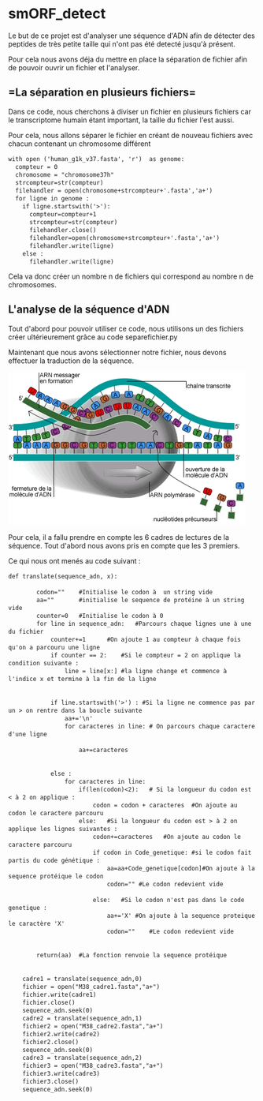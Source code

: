 # smORF_detect

Le but de ce projet est d'analyser une séquence d'ADN afin de détecter des peptides de très petite taille qui n'ont pas été detecté jusqu'à présent.

Pour cela nous avons déja du mettre en place la séparation de fichier afin de pouvoir ouvrir un fichier et l'analyser.

## =La séparation en plusieurs fichiers=

Dans ce code, nous cherchons à diviser un fichier en plusieurs fichiers car le transcriptome humain étant important, la taille du fichier l'est aussi.

Pour cela, nous allons séparer le fichier en créant de nouveau fichiers avec chacun contenant un chromosome différent 



```{r}
with open ('human_g1k_v37.fasta', 'r')  as genome: 
  compteur = 0
  chromosome = "chromosome37h"
  strcompteur=str(compteur)
  filehandler = open(chromosome+strcompteur+'.fasta','a+')
  for ligne in genome :
    if ligne.startswith('>'):
      compteur=compteur+1
      strcompteur=str(compteur)
      filehandler.close()
      filehandler=open(chromosome+strcompteur+'.fasta','a+')
      filehandler.write(ligne)
    else :
      filehandler.write(ligne)
```

Cela va donc créer un nombre n de fichiers qui correspond au nombre n de chromosomes.

## L'analyse de la séquence d'ADN

Tout d'abord pour pouvoir utiliser ce code, nous utilisons un des fichiers créer ultérieurement grâce au code separefichier.py 

Maintenant que nous avons sélectionner notre fichier, nous devons effectuer la traduction de la séquence.

![Cover](https://github.com/Melaniegou91/smORF_detect/blob/main/transcription.jpg)

Pour cela, il a fallu prendre en compte les 6 cadres de lectures de la séquence. Tout d'abord nous avons pris en compte que les 3 premiers.

Ce qui nous ont menés au code suivant :

```{r}
def translate(sequence_adn, x):
		
		codon=""	#Initialise le codon à  un string vide
		aa=""		#initialise le sequence de protéine à un string vide
		counter=0	#Initialise le codon à 0
		for line in sequence_adn:	#Parcours chaque lignes une à une du fichier
			counter+=1		#On ajoute 1 au compteur à chaque fois qu'on a parcouru une ligne
			if counter == 2:	#Si le compteur = 2 on applique la condition suivante :
				line = line[x:] #la ligne change et commence à l'indice x et termine à la fin de la ligne
				
      				
			if line.startswith('>') : #Si la ligne ne commence pas par un > on rentre dans la boucle suivante
				aa+='\n'
				for caracteres in line:	# On parcours chaque caractere d'une ligne
					
					aa+=caracteres
					
					
			else :
				for caracteres in line:
					if(len(codon)<2):	# Si la longueur du codon est < à 2 on applique :
						codon = codon + caracteres	#On ajoute au codon le caractere parcouru
					else:	#Si la longueur du codon est > à 2 on applique les lignes suivantes :
						codon+=caracteres	#On ajoute au codon le caractere parcouru
						if codon in Code_genetique:	#si le codon fait partis du code génétique :
							aa=aa+Code_genetique[codon]#On ajoute à la sequence protéique le codon
							codon="" #Le codon redevient vide
						
						else:	#Si le codon n'est pas dans le code genetique :
							aa+='X'	#On ajoute à la sequence proteique le caractère 'X'
							codon=""	#Le codon redevient vide
			
			
		return(aa)	#La fonction renvoie la sequence protéique
	
	
	cadre1 = translate(sequence_adn,0)
	fichier = open("M38_cadre1.fasta","a+")
	fichier.write(cadre1)
	fichier.close()
	sequence_adn.seek(0)
	cadre2 = translate(sequence_adn,1)
	fichier2 = open("M38_cadre2.fasta","a+")
	fichier2.write(cadre2)
	fichier2.close()
	sequence_adn.seek(0)
	cadre3 = translate(sequence_adn,2)
	fichier3 = open("M38_cadre3.fasta","a+")
	fichier3.write(cadre3)
	fichier3.close()
	sequence_adn.seek(0)

```


